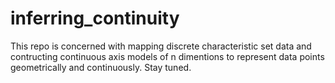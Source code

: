 # inferring_continuity

This repo is concerned with mapping discrete characteristic set data and contructing continuous axis models of n dimentions to represent data points geometrically and continuously. Stay tuned.
